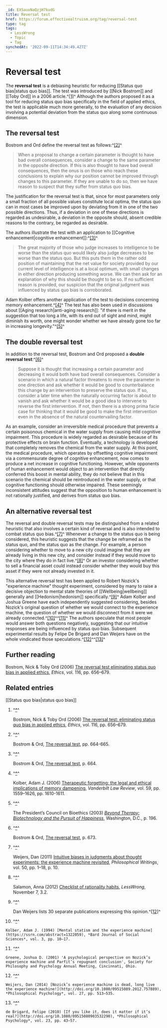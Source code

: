 ```yaml
---
_id: EXSauvNaQzjH7kvdG
title: Reversal test
href: https://forum.effectivealtruism.org/tag/reversal-test
type: tag
tags:
  - LessWrong
  - Topic
  - Tag
synchedAt: '2022-09-11T14:34:49.427Z'
---
```

# Reversal test

The **reversal test** is a debiasing heuristic for reducing [[Status quo bias|status quo bias]]. The test was introduced by [[Nick Bostrom]] and [[Toby Ord]] in a 2006 article.^[\[1\]](#fn3y3j6wkjp39)^ Although the authors proposed it as a tool for reducing status quo bias specifically in the field of applied ethics, the test is applicable much more generally, to the evaluation of any decision involving a potential deviation from the status quo along some continuous dimension.

The reversal test
-----------------

Bostrom and Ord define the reversal test as follows:^[\[2\]](#fnecey4743k5)^

> When a proposal to change a certain parameter is thought to have bad overall consequences, consider a change to the same parameter in the opposite direction. If this is also thought to have bad overall consequences, then the onus is on those who reach these conclusions to explain why our position cannot be improved through changes to this parameter. If they are unable to do so, then we have reason to suspect that they suffer from status quo bias.

The justification for the reversal test is that, since for most parameters only a small fraction of all possible values constitute local optima, the status quo can in most cases be improved upon by deviating from it in one of the two possible directions. Thus, if a deviation in one of these directions is regarded as undesirable, a deviation in the opposite should, absent credible reasons to the contrary, be regarded as desirable.

The authors illustrate the test with an application to [[Cognitive enhancement|cognitive enhancement]]:^[\[3\]](#fnjpu2xxmg93h)^

> The great majority of those who judge increases to intelligence to be worse than the status quo would likely also judge decreases to be worse than the status quo. But this puts them in the rather odd position of maintaining that the net value for society provided by our current level of intelligence is at a local optimum, with small changes in either direction producing something worse. We can then ask for an explanation of why this should be thought to be so. If no sufficient reason is provided, our suspicion that the original judgment was influenced by status quo bias is corroborated.

Adam Kolber offers another application of the test to decisions concerning memory enhancement.^[\[4\]](#fnnidl4uhcneq)^ The test has also been used in discussions about [[Aging research|anti-aging research]]: "if there is merit in the suggestion that too long a life, with its end out of sight and mind, might diminish its worth, one might wonder whether we have already gone too far in increasing longevity."^[\[5\]](#fn8y969qqn66o)^

The double reversal test
------------------------

In addition to the reversal test, Bostrom and Ord proposed a **double reversal test**:^[\[6\]](#fngu53qi46lx4)^

> Suppose it is thought that increasing a certain parameter and decreasing it would both have bad overall consequences. Consider a scenario in which a natural factor threatens to move the parameter in one direction and ask whether it would be good to counterbalance this change by an intervention to preserve the status quo. If so, consider a later time when the naturally occurring factor is about to vanish and ask whether it would be a good idea to intervene to reverse the first intervention. If not, then there is a strong prima facie case for thinking that it would be good to make the first intervention even in the absence of the natural countervailing factor.

As an example, consider an irreversible medical procedure that prevents a certain poisonous chemical in the water supply from causing mild cognitive impairment. This procedure is widely regarded as desirable because of its protective effects on brain function. Eventually, a technology is developed that completely removes the chemical from the water supply. At this point, the medical procedure, which operates by offsetting cognitive impairment via a commensurate degree of cognitive enhancement, now comes to produce a net increase in cognitive functioning. However, while opponents of human enhancement would object to an intervention that directly conferred this boost in mental ability, they do not believe that in this scenario the chemical should be reintroduced in the water supply, or that cognitive functioning should otherwise impaired. These seemingly inconsistent attitudes suggest that the opposition to human enhancement is not rationally justified, and derives from status quo bias.

An alternative reversal test
----------------------------

The reversal and double reversal tests may be distinguished from a related heuristic that also involves a certain kind of reversal and is also intended to combat status quo bias.^[\[7\]](#fnro9qu4q4fqq)^ Whenever a change to the status quo is being considered, this heuristic suggests that the change be reframed as the status quo, and the status quo as the change. For example, a person considering whether to move to a new city could imagine that they are already living in this new city, and consider instead if they would move to the city where they do in fact live.^[\[8\]](#fncwozu5q7nfr)^ Or an investor considering whether to sell a financial asset could instead consider whether they would buy this asset if they were not already invested in it.

This alternative reversal test has been applied to Robert Nozick's "experience machine" thought experiment, considered by many to raise a decisive objection to mental state theories of [[Wellbeing|wellbeing]] generally and [[Hedonism|hedonism]] specifically.^[\[9\]](#fnxjx2zzoxrwf)^ Adam Kolber and Joshua Greene have each independently suggested considering, besides Nozick's original question of whether we would connect to the experience machine, the question of whether we would disconnect from it were we already connected.^[\[10\]](#fnqnxbzcrgcfs)^^[\[11\]](#fn3t16a4x2r7k)^ The authors speculate that most people would answer both questions negatively, suggesting that our intuitive responses are being influenced by status quo bias. Subsequent experimental results by Felipe De Brigard and Dan Weijers have on the whole vindicated those speculations.^[\[12\]](#fnu5w47irwnei)^^[\[13\]](#fnvcsq3oxegh)^

Further reading
---------------

Bostrom, Nick & Toby Ord (2006) [The reversal test eliminating status quo bias in applied ethics](http://doi.org/10.1086/505233), *Ethics*, vol. 116, pp. 656–679.

Related entries
---------------

[[Status quo bias|status quo bias]]

1.  ^**[^](#fnref3y3j6wkjp39)**^
    
    Bostrom, Nick & Toby Ord (2006) [The reversal test: eliminating status quo bias in applied ethics](http://doi.org/10.1086/505233), *Ethics*, vol. 116, pp. 656–679.
    
2.  ^**[^](#fnrefecey4743k5)**^
    
    Bostrom & Ord, [The reversal test](http://doi.org/10.1086/505233), pp. 664-665.
    
3.  ^**[^](#fnrefjpu2xxmg93h)**^
    
    Bostrom & Ord, [The reversal test](http://doi.org/10.1086/505233), p. 664.
    
4.  ^**[^](#fnrefnidl4uhcneq)**^
    
    Kolber, Adam J. (2006) [Therapeutic forgetting: the legal and ethical implications of memory dampening](https://scholarship.law.vanderbilt.edu/vlr/vol59/iss5/2), *Vanderbilt Law Review*, vol. 59, pp. 1559–1626, pp. 1610-1611.
    
5.  ^**[^](#fnref8y969qqn66o)**^
    
    The President’s Council on Bioethics (2003) [*Beyond Therapy: Biotechnology and the Pursuit of Happiness*](https://biotech.law.lsu.edu/research/pbc/reports/beyondtherapy/beyond_therapy_final_report_pcbe.pdf), Washington, D.C., p. 196.
    
6.  ^**[^](#fnrefgu53qi46lx4)**^
    
    Bostrom & Ord, [The reversal test](http://doi.org/10.1086/505233), p. 673.
    
7.  ^**[^](#fnrefro9qu4q4fqq)**^
    
    Weijers, Dan (2011) [Intuitive biases in judgments about thought experiments: the experience machine revisited](https://philpapers.org/rec/WEIIBI), *Philosophical Writings*, vol. 50, pp. 1–18, p. 10.
    
8.  ^**[^](#fnrefcwozu5q7nfr)**^
    
    Salamon, Anna (2012) [Checklist of rationality habits](https://www.lesswrong.com/posts/ttGbpJQ8shBi8hDhh/checklist-of-rationality-habits), *LessWrong*, November 7, 3.2.
    
9.  ^**[^](#fnrefxjx2zzoxrwf)**^
    
    Dan Weijers lists 30 separate publications expressing this opinion.^[\[12\]](#fnu5w47irwnei)^
    
10.  ^**[^](#fnrefqnxbzcrgcfs)**^
    
    Kolber, Adam J. (1994) [Mental statism and the experience machine](https://ssrn.com/abstract=1322059), *Bard Journal of Social Sciences*, vol. 3, pp. 10–17.
    
11.  ^**[^](#fnref3t16a4x2r7k)**^
    
    Greene, Joshua D. (2001) 'A psychological perspective on Nozick’s experience machine and Parfit’s repugnant conclusion', Society for Philosophy and Psychology Annual Meeting, Cincinnati, Ohio.
    
12.  ^**[^](#fnrefu5w47irwnei)**^
    
    Weijers, Dan (2014) [Nozick’s experience machine is dead, long live the experience machine!](http://doi.org/10.1080/09515089.2012.757889), *Philosophical Psychology*, vol. 27, pp. 513–535.
    
13.  ^**[^](#fnrefvcsq3oxegh)**^
    
    de Brigard, Felipe (2010) [If you like it, does it matter if it’s real?](http://doi.org/10.1080/09515080903532290), *Philosophical Psychology*, vol. 23, pp. 43–57.